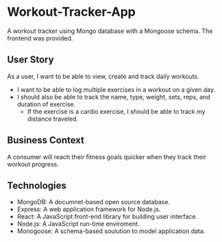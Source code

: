 # Workout-Tracker-App

A workout tracker using Mongo database with a Mongoose schema. The frontend was provided.

## User Story

As a user, I want to be able to view, create and track daily workouts. 
- I want to be able to log multiple exercises in a workout on a given day. 
- I should also be able to track the name, type, weight, sets, reps, and duration of exercise. 
  - If the exercise is a cardio exercise, I should be able to track my distance traveled.

## Business Context

A consumer will reach their fitness goals quicker when they track their workout progress.

## Technologies

- MongoDB: A documnet-based open source database.
- Express: A web application framework for Node.js.
- React: A JavaScript front-end library for building user interface.
- Node.js: A JavaScript run-time enviroment.
- Monogoose: A schema-based soulution to model application data.
